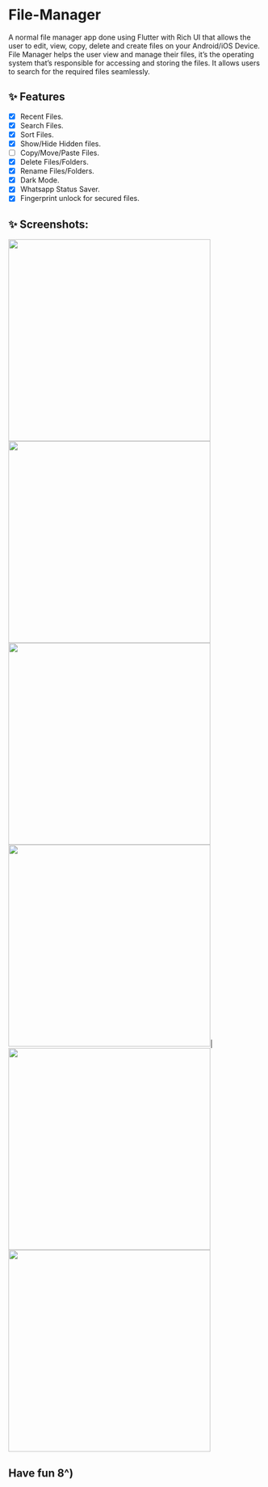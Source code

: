 # File-Manager

   A normal file manager app done using Flutter with Rich UI that allows the user to edit, view, copy, delete and create files on your Android/iOS Device.
   File Manager helps the user view and manage their files, it’s the operating system that’s responsible for accessing and storing the files.
   It allows users to search for the required files seamlessly.
## ✨ Features
- [x] Recent Files.
- [x] Search Files.
- [x] Sort Files.
- [x] Show/Hide Hidden files.
- [ ] Copy/Move/Paste Files.
- [x] Delete Files/Folders.
- [x] Rename Files/Folders.
- [x] Dark Mode.
- [x] Whatsapp Status Saver.
- [x] Fingerprint unlock for secured files.

## ✨ Screenshots:
   <img src="screenshots/splash_light.jpg" width="400"> <img src="screenshots/Splash_dark.jpg" width="400">
   <img src="screenshots/home_light.jpg" width="400"> <img src="screenshots/home_dark.jpg" width="400">|
   <img src="screenshots/settings_light.jpg" width="400">   <img src="screenshots/settings_dark.jpg" width="400">






## Have fun 8^)
